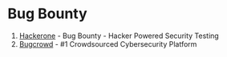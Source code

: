 # Bug Bounty

1. [Hackerone](https://www.hackerone.com) - Bug Bounty - Hacker Powered Security Testing
2. [Bugcrowd](https://www.bugcrowd.com) - #1 Crowdsourced Cybersecurity Platform
